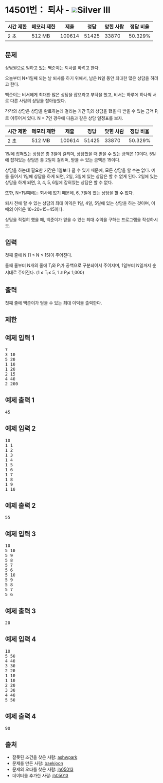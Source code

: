 # 14501번： 퇴사 - <img src="https://static.solved.ac/tier_small/8.svg" style="height:20px" />Silver III


| 시간 제한 | 메모리 제한 | 제출 | 정답 | 맞힌 사람 | 정답 비율 |
| --- | --- | --- | --- | --- | --- |
| 2 초 | 512 MB | 100614 | 51425 | 33870 | 50.329% |


## 문제


상담원으로 일하고 있는 백준이는 퇴사를 하려고 한다.

오늘부터 N+1일째 되는 날 퇴사를 하기 위해서, 남은 N일 동안 최대한 많은 상담을 하려고 한다.

백준이는 비서에게 최대한 많은 상담을 잡으라고 부탁을 했고, 비서는 하루에 하나씩 서로 다른 사람의 상담을 잡아놓았다.

각각의 상담은 상담을 완료하는데 걸리는 기간 T<sub>i</sub>와 상담을 했을 때 받을 수 있는 금액 P<sub>i</sub>로 이루어져 있다.
N = 7인 경우에 다음과 같은 상담 일정표를 보자.

| 시간 제한 | 메모리 제한 | 제출 | 정답 | 맞힌 사람 | 정답 비율 |
| --- | --- | --- | --- | --- | --- |
| 2 초 | 512 MB | 100614 | 51425 | 33870 | 50.329% |
1일에 잡혀있는 상담은 총 3일이 걸리며, 상담했을 때 받을 수 있는 금액은 10이다. 5일에 잡혀있는 상담은 총 2일이 걸리며, 받을 수 있는 금액은 15이다.

상담을 하는데 필요한 기간은 1일보다 클 수 있기 때문에, 모든 상담을 할 수는 없다. 예를 들어서 1일에 상담을 하게 되면, 2일, 3일에 있는 상담은 할 수 없게 된다. 2일에 있는 상담을 하게 되면, 3, 4, 5, 6일에 잡혀있는 상담은 할 수 없다.

또한, N+1일째에는 회사에 없기 때문에, 6, 7일에 있는 상담을 할 수 없다.

퇴사 전에 할 수 있는 상담의 최대 이익은 1일, 4일, 5일에 있는 상담을 하는 것이며, 이때의 이익은 10+20+15=45이다.

상담을 적절히 했을 때, 백준이가 얻을 수 있는 최대 수익을 구하는 프로그램을 작성하시오.




## 입력


첫째 줄에 N (1 ≤ N ≤ 15)이 주어진다.

둘째 줄부터 N개의 줄에 T<sub>i</sub>와 P<sub>i</sub>가 공백으로 구분되어서 주어지며, 1일부터 N일까지 순서대로 주어진다. (1 ≤ T<sub>i</sub>≤ 5, 1 ≤ P<sub>i</sub>≤ 1,000)



## 출력


첫째 줄에 백준이가 얻을 수 있는 최대 이익을 출력한다.




## 제한




## 예제 입력 1


<pre>7
3 10
5 20
1 10
1 20
2 15
4 40
2 200
</pre>


## 예제 출력 1


<pre>45
</pre>




## 예제 입력 2


<pre>10
1 1
1 2
1 3
1 4
1 5
1 6
1 7
1 8
1 9
1 10
</pre>


## 예제 출력 2


<pre>55
</pre>




## 예제 입력 3


<pre>10
5 10
5 9
5 8
5 7
5 6
5 10
5 9
5 8
5 7
5 6
</pre>


## 예제 출력 3


<pre>20
</pre>




## 예제 입력 4


<pre>10
5 50
4 40
3 30
2 20
1 10
1 10
2 20
3 30
4 40
5 50
</pre>


## 예제 출력 4


<pre>90
</pre>






## 출처


- 잘못된 조건을 찾은 사람: [ashwpark](/user/ashwpark)
- 문제를 만든 사람: [baekjoon](/user/baekjoon)
- 문제의 오타를 찾은 사람: [jh05013](/user/jh05013)
- 데이터를 추가한 사람: [jh05013](/user/jh05013)




